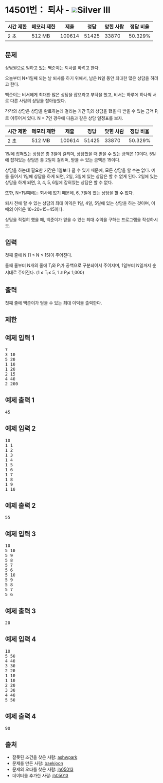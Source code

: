 # 14501번： 퇴사 - <img src="https://static.solved.ac/tier_small/8.svg" style="height:20px" />Silver III


| 시간 제한 | 메모리 제한 | 제출 | 정답 | 맞힌 사람 | 정답 비율 |
| --- | --- | --- | --- | --- | --- |
| 2 초 | 512 MB | 100614 | 51425 | 33870 | 50.329% |


## 문제


상담원으로 일하고 있는 백준이는 퇴사를 하려고 한다.

오늘부터 N+1일째 되는 날 퇴사를 하기 위해서, 남은 N일 동안 최대한 많은 상담을 하려고 한다.

백준이는 비서에게 최대한 많은 상담을 잡으라고 부탁을 했고, 비서는 하루에 하나씩 서로 다른 사람의 상담을 잡아놓았다.

각각의 상담은 상담을 완료하는데 걸리는 기간 T<sub>i</sub>와 상담을 했을 때 받을 수 있는 금액 P<sub>i</sub>로 이루어져 있다.
N = 7인 경우에 다음과 같은 상담 일정표를 보자.

| 시간 제한 | 메모리 제한 | 제출 | 정답 | 맞힌 사람 | 정답 비율 |
| --- | --- | --- | --- | --- | --- |
| 2 초 | 512 MB | 100614 | 51425 | 33870 | 50.329% |
1일에 잡혀있는 상담은 총 3일이 걸리며, 상담했을 때 받을 수 있는 금액은 10이다. 5일에 잡혀있는 상담은 총 2일이 걸리며, 받을 수 있는 금액은 15이다.

상담을 하는데 필요한 기간은 1일보다 클 수 있기 때문에, 모든 상담을 할 수는 없다. 예를 들어서 1일에 상담을 하게 되면, 2일, 3일에 있는 상담은 할 수 없게 된다. 2일에 있는 상담을 하게 되면, 3, 4, 5, 6일에 잡혀있는 상담은 할 수 없다.

또한, N+1일째에는 회사에 없기 때문에, 6, 7일에 있는 상담을 할 수 없다.

퇴사 전에 할 수 있는 상담의 최대 이익은 1일, 4일, 5일에 있는 상담을 하는 것이며, 이때의 이익은 10+20+15=45이다.

상담을 적절히 했을 때, 백준이가 얻을 수 있는 최대 수익을 구하는 프로그램을 작성하시오.




## 입력


첫째 줄에 N (1 ≤ N ≤ 15)이 주어진다.

둘째 줄부터 N개의 줄에 T<sub>i</sub>와 P<sub>i</sub>가 공백으로 구분되어서 주어지며, 1일부터 N일까지 순서대로 주어진다. (1 ≤ T<sub>i</sub>≤ 5, 1 ≤ P<sub>i</sub>≤ 1,000)



## 출력


첫째 줄에 백준이가 얻을 수 있는 최대 이익을 출력한다.




## 제한




## 예제 입력 1


<pre>7
3 10
5 20
1 10
1 20
2 15
4 40
2 200
</pre>


## 예제 출력 1


<pre>45
</pre>




## 예제 입력 2


<pre>10
1 1
1 2
1 3
1 4
1 5
1 6
1 7
1 8
1 9
1 10
</pre>


## 예제 출력 2


<pre>55
</pre>




## 예제 입력 3


<pre>10
5 10
5 9
5 8
5 7
5 6
5 10
5 9
5 8
5 7
5 6
</pre>


## 예제 출력 3


<pre>20
</pre>




## 예제 입력 4


<pre>10
5 50
4 40
3 30
2 20
1 10
1 10
2 20
3 30
4 40
5 50
</pre>


## 예제 출력 4


<pre>90
</pre>






## 출처


- 잘못된 조건을 찾은 사람: [ashwpark](/user/ashwpark)
- 문제를 만든 사람: [baekjoon](/user/baekjoon)
- 문제의 오타를 찾은 사람: [jh05013](/user/jh05013)
- 데이터를 추가한 사람: [jh05013](/user/jh05013)




